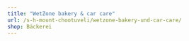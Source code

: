 ```yaml
---
title: "WetZone bakery & car care"
url: /s-h-mount-chootuveli/wetzone-bakery-und-car-care/
shop: Bäckerei
---
```


